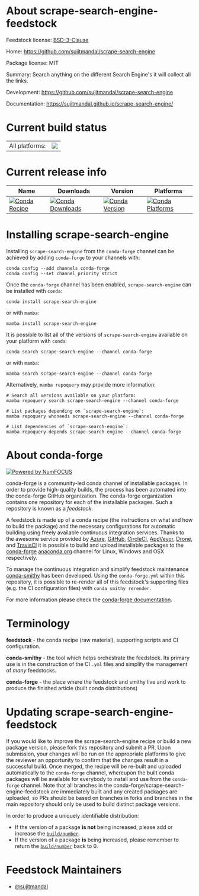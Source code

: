 About scrape-search-engine-feedstock
====================================

Feedstock license: [BSD-3-Clause](https://github.com/conda-forge/scrape-search-engine-feedstock/blob/main/LICENSE.txt)

Home: https://github.com/sujitmandal/scrape-search-engine

Package license: MIT

Summary: Search anything on the different Search Engine's it will collect all the links.

Development: https://github.com/sujitmandal/scrape-search-engine

Documentation: https://sujitmandal.github.io/scrape-search-engine/

Current build status
====================


<table><tr><td>All platforms:</td>
    <td>
      <a href="https://dev.azure.com/conda-forge/feedstock-builds/_build/latest?definitionId=15290&branchName=main">
        <img src="https://dev.azure.com/conda-forge/feedstock-builds/_apis/build/status/scrape-search-engine-feedstock?branchName=main">
      </a>
    </td>
  </tr>
</table>

Current release info
====================

| Name | Downloads | Version | Platforms |
| --- | --- | --- | --- |
| [![Conda Recipe](https://img.shields.io/badge/recipe-scrape--search--engine-green.svg)](https://anaconda.org/conda-forge/scrape-search-engine) | [![Conda Downloads](https://img.shields.io/conda/dn/conda-forge/scrape-search-engine.svg)](https://anaconda.org/conda-forge/scrape-search-engine) | [![Conda Version](https://img.shields.io/conda/vn/conda-forge/scrape-search-engine.svg)](https://anaconda.org/conda-forge/scrape-search-engine) | [![Conda Platforms](https://img.shields.io/conda/pn/conda-forge/scrape-search-engine.svg)](https://anaconda.org/conda-forge/scrape-search-engine) |

Installing scrape-search-engine
===============================

Installing `scrape-search-engine` from the `conda-forge` channel can be achieved by adding `conda-forge` to your channels with:

```
conda config --add channels conda-forge
conda config --set channel_priority strict
```

Once the `conda-forge` channel has been enabled, `scrape-search-engine` can be installed with `conda`:

```
conda install scrape-search-engine
```

or with `mamba`:

```
mamba install scrape-search-engine
```

It is possible to list all of the versions of `scrape-search-engine` available on your platform with `conda`:

```
conda search scrape-search-engine --channel conda-forge
```

or with `mamba`:

```
mamba search scrape-search-engine --channel conda-forge
```

Alternatively, `mamba repoquery` may provide more information:

```
# Search all versions available on your platform:
mamba repoquery search scrape-search-engine --channel conda-forge

# List packages depending on `scrape-search-engine`:
mamba repoquery whoneeds scrape-search-engine --channel conda-forge

# List dependencies of `scrape-search-engine`:
mamba repoquery depends scrape-search-engine --channel conda-forge
```


About conda-forge
=================

[![Powered by
NumFOCUS](https://img.shields.io/badge/powered%20by-NumFOCUS-orange.svg?style=flat&colorA=E1523D&colorB=007D8A)](https://numfocus.org)

conda-forge is a community-led conda channel of installable packages.
In order to provide high-quality builds, the process has been automated into the
conda-forge GitHub organization. The conda-forge organization contains one repository
for each of the installable packages. Such a repository is known as a *feedstock*.

A feedstock is made up of a conda recipe (the instructions on what and how to build
the package) and the necessary configurations for automatic building using freely
available continuous integration services. Thanks to the awesome service provided by
[Azure](https://azure.microsoft.com/en-us/services/devops/), [GitHub](https://github.com/),
[CircleCI](https://circleci.com/), [AppVeyor](https://www.appveyor.com/),
[Drone](https://cloud.drone.io/welcome), and [TravisCI](https://travis-ci.com/)
it is possible to build and upload installable packages to the
[conda-forge](https://anaconda.org/conda-forge) [anaconda.org](https://anaconda.org/)
channel for Linux, Windows and OSX respectively.

To manage the continuous integration and simplify feedstock maintenance
[conda-smithy](https://github.com/conda-forge/conda-smithy) has been developed.
Using the ``conda-forge.yml`` within this repository, it is possible to re-render all of
this feedstock's supporting files (e.g. the CI configuration files) with ``conda smithy rerender``.

For more information please check the [conda-forge documentation](https://conda-forge.org/docs/).

Terminology
===========

**feedstock** - the conda recipe (raw material), supporting scripts and CI configuration.

**conda-smithy** - the tool which helps orchestrate the feedstock.
                   Its primary use is in the construction of the CI ``.yml`` files
                   and simplify the management of *many* feedstocks.

**conda-forge** - the place where the feedstock and smithy live and work to
                  produce the finished article (built conda distributions)


Updating scrape-search-engine-feedstock
=======================================

If you would like to improve the scrape-search-engine recipe or build a new
package version, please fork this repository and submit a PR. Upon submission,
your changes will be run on the appropriate platforms to give the reviewer an
opportunity to confirm that the changes result in a successful build. Once
merged, the recipe will be re-built and uploaded automatically to the
`conda-forge` channel, whereupon the built conda packages will be available for
everybody to install and use from the `conda-forge` channel.
Note that all branches in the conda-forge/scrape-search-engine-feedstock are
immediately built and any created packages are uploaded, so PRs should be based
on branches in forks and branches in the main repository should only be used to
build distinct package versions.

In order to produce a uniquely identifiable distribution:
 * If the version of a package **is not** being increased, please add or increase
   the [``build/number``](https://docs.conda.io/projects/conda-build/en/latest/resources/define-metadata.html#build-number-and-string).
 * If the version of a package **is** being increased, please remember to return
   the [``build/number``](https://docs.conda.io/projects/conda-build/en/latest/resources/define-metadata.html#build-number-and-string)
   back to 0.

Feedstock Maintainers
=====================

* [@sujitmandal](https://github.com/sujitmandal/)

